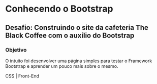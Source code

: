 # Conhecendo o Bootstrap
## Desafio: Construindo o site da cafeteria The Black Coffee com o auxílio do Bootstrap

### Objetivo
O intuito foi desenvolver uma página simples para testar o Framework Bootstrap e aprender um pouco mais sobre o mesmo.

CSS | Front-End